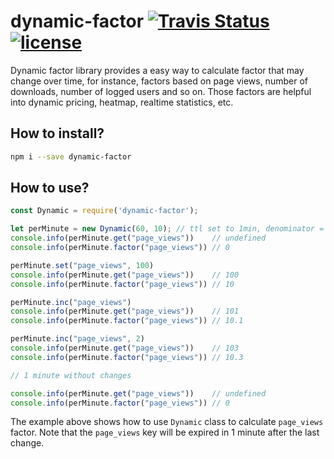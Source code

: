 # dynamic-factor <a href="https://travis-ci.org/greatjapa/dynamic-factor"><img alt="Travis Status" src="https://travis-ci.org/greatjapa/dynamic-factor.svg?branch=master"></a> [![license](https://img.shields.io/github/license/mashape/apistatus.svg?maxAge=2592000)](https://github.com/greatjapa/dynamic-factor/blob/master/LICENSE)

Dynamic factor library provides a easy way to calculate factor that may change over time, for instance, factors based on page views, number of downloads, number of logged users and so on. Those factors are helpful into dynamic pricing, heatmap, realtime statistics, etc.


## How to install?
```bash
npm i --save dynamic-factor
```

## How to use?

```javascript
const Dynamic = require('dynamic-factor');

let perMinute = new Dynamic(60, 10); // ttl set to 1min, denominator = 10
console.info(perMinute.get("page_views"))    // undefined
console.info(perMinute.factor("page_views")) // 0

perMinute.set("page_views", 100)
console.info(perMinute.get("page_views"))    // 100
console.info(perMinute.factor("page_views")) // 10

perMinute.inc("page_views")
console.info(perMinute.get("page_views"))    // 101
console.info(perMinute.factor("page_views")) // 10.1

perMinute.inc("page_views", 2)
console.info(perMinute.get("page_views"))    // 103
console.info(perMinute.factor("page_views")) // 10.3

// 1 minute without changes

console.info(perMinute.get("page_views"))    // undefined
console.info(perMinute.factor("page_views")) // 0
```

The example above shows how to use `Dynamic` class to calculate `page_views` factor. Note that the `page_views` key will be expired in 1 minute after the last change.  
